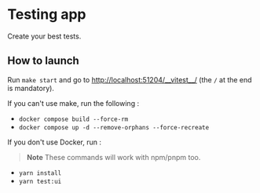 # Testing app

Create your best tests.

## How to launch

Run `make start` and go to [http://localhost:51204/\_\_vitest\_\_/](http://localhost:51204/\_\_vitest\_\_/) (the `/` at the end is mandatory).

If you can't use make, run the following :

- `docker compose build --force-rm`
- `docker compose up -d --remove-orphans --force-recreate`

If you don't use Docker, run :

> **Note**
> These commands will work with npm/pnpm too.

- `yarn install`
- `yarn test:ui`
